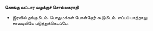 **கொங்கு வட்டார வழக்குச் சொல்லகராதி**
- இரவில் தங்குமிடம். பொதுமக்கள் போன்றோர் கூடுமிடம். எப்பப் பாத்தாலு சாவடிலியே படுத்துக்கெடப்பே.

